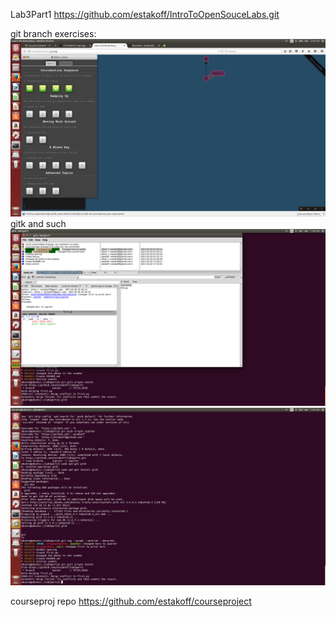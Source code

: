 Lab3Part1
https://github.com/estakoff/IntroToOpenSouceLabs.git


git branch exercises:
	![branch_screenshot](git_branch_exercises.png)
gitk and such	
	![gitk_img](gitk_pic.png)
	![git_dec](git_dec_graph_screenshot.png)

courseproj repo
https://github.com/estakoff/courseproject

